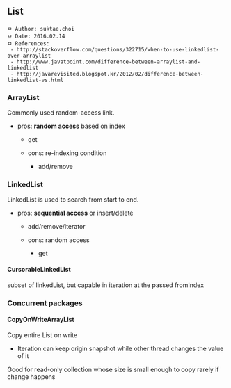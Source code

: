 ## List

```
ㅁ Author: suktae.choi
ㅁ Date: 2016.02.14
ㅁ References:
 - http://stackoverflow.com/questions/322715/when-to-use-linkedlist-over-arraylist
 - http://www.javatpoint.com/difference-between-arraylist-and-linkedlist
 - http://javarevisited.blogspot.kr/2012/02/difference-between-linkedlist-vs.html
```

### ArrayList

Commonly used random-access link.

- pros: **random access** based on index
    - get
  - cons: re-indexing condition

      - add/remove

### LinkedList

LinkedList is used to search from start to end.

- pros: **sequential access** or insert/delete
    - add/remove/iterator
  - cons: random access

      - get

#### CursorableLinkedList

subset of linkedList, but capable in iteration at the passed fromIndex

### Concurrent packages
#### CopyOnWriteArrayList

Copy entire List on write
  - Iteration can keep origin snapshot while other thread changes the value of it

Good for read-only collection whose size is small enough to copy rarely if change happens
